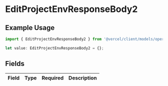 # EditProjectEnvResponseBody2

## Example Usage

```typescript
import { EditProjectEnvResponseBody2 } from '@vercel/client/models/operations';

let value: EditProjectEnvResponseBody2 = {};
```

## Fields

| Field | Type | Required | Description |
| ----- | ---- | -------- | ----------- |
